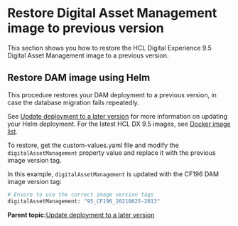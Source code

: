 # Restore Digital Asset Management image to previous version

This section shows you how to restore the HCL Digital Experience 9.5 Digital Asset Management image to a previous version.

## Restore DAM image using Helm

This procedure restores your DAM deployment to a previous version, in case the database migration fails repeatedly.

See [Update deployment to a later version](../../containerization/helm_update_deployment.md) for more information on updating your Helm deployment. For the latest HCL DX 9.5 images, see [Docker image list](../containerization/docker.md).

To restore, get the custom-values.yaml file and modify the `digitalAssetManagement` property value and replace it with the previous image version tag.

In this example, `digitalAssetManagement` is updated with the CF196 DAM image version tag:

```py
# Ensure to use the correct image version tags
digitalAssetManagement: "95_CF196_20210625-2013"
```

**Parent topic:**[Update deployment to a later version](../containerization/helm_update_deployment.md)

